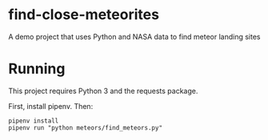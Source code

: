 # find-close-meteorites
A demo project that uses Python and NASA data to find meteor landing sites

# Running
This project requires Python 3 and the requests package.

First, install pipenv. Then:

```
pipenv install
pipenv run "python meteors/find_meteors.py"
```
